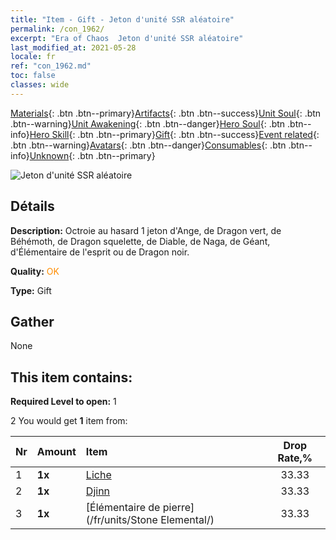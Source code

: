 ```yaml
---
title: "Item - Gift - Jeton d'unité SSR aléatoire"
permalink: /con_1962/
excerpt: "Era of Chaos  Jeton d'unité SSR aléatoire"
last_modified_at: 2021-05-28
locale: fr
ref: "con_1962.md"
toc: false
classes: wide
---
```

 [Materials](/ItemsFR/){: .btn .btn--primary}[Artifacts](/ItemsFR/Artifacts/){: .btn .btn--success}[Unit Soul](/ItemsFR/UnitSoul/){: .btn .btn--warning}[Unit Awakening](/ItemsFR/UnitAwakening/){: .btn .btn--danger}[Hero Soul](/ItemsFR/HeroSoul/){: .btn .btn--info}[Hero Skill](/ItemsFR/HeroSkill/){: .btn .btn--primary}[Gift](/ItemsFR/Gift/){: .btn .btn--success}[Event related](/ItemsFR/Events/){: .btn .btn--warning}[Avatars](/ItemsFR/Avatars/){: .btn .btn--danger}[Consumables](/ItemsFR/Consumables/){: .btn .btn--info}[Unknown](/ItemsFR/Unknown/){: .btn .btn--primary}

 ![Jeton d'unité SSR aléatoire](/images/t/i_907200.png)

## Détails
 **Description:** Octroie au hasard 1 jeton d'Ange, de Dragon vert, de Béhémoth, de Dragon squelette, de Diable, de Naga, de Géant, d'Élémentaire de l'esprit ou de Dragon noir.

 **Quality:** <span style="color: #FF8C00">OK</span>

 **Type:** Gift

## Gather

  None

## This item contains:

 **Required Level to open:** 1

 2 You would get **1** item  from:

  | Nr | Amount |     Item    | Drop Rate,% |
  |:---|:-------|:------------|:---------:|
  | 1 |  **1x** | [Liche](/fr/units/Lich/) | 33.33 | 
  | 2 |  **1x** | [Djinn](/fr/units/Genie/) | 33.33 | 
  | 3 |  **1x** | [Élémentaire de pierre](/fr/units/Stone Elemental/) | 33.33 | 
